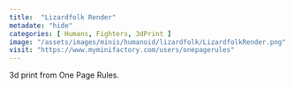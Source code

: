 ```yaml
---
title:  "Lizardfolk Render"
metadate: "hide"
categories: [ Humans, Fighters, 3dPrint ]
image: "/assets/images/minis/humanoid/lizardfolk/LizardfolkRender.png"
visit: "https://www.myminifactory.com/users/onepagerules"
---
```

3d print from One Page Rules.